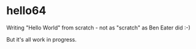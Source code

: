 # hello64
Writing "Hello World" from scratch - not as "scratch" as Ben Eater did :-)

But it's all work in progress.
